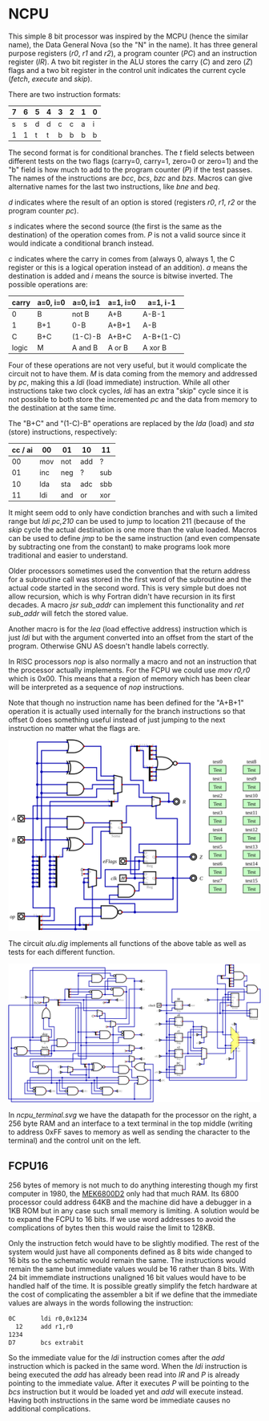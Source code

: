# NCPU

This simple 8 bit processor was inspired by the MCPU (hence the similar name),
the Data General Nova (so the "N" in the name). It has three general purpose
registers (*r0*, *r1* and *r2*), a program counter (*PC*) and an instruction
register (*IR*). A two bit register in the ALU stores the carry (*C*) and
zero (*Z*) flags and a two bit register in the control unit indicates the
current cycle (*fetch*, *execute* and *skip*).

There are two instruction formats:

| 7 | 6 | 5 | 4 | 3 | 2 | 1 | 0 |
|---|---|---|---|---|---|---|---|
| s | s | d | d | c | c | a | i |
| 1 | 1 | t | t | b | b | b | b |

The second format is for conditional branches. The *t* field selects between
different tests on the two flags (carry=0, carry=1, zero=0 or zero=1) and the
"b" field is how much to add to the program counter (*P*) if the test passes.
The names of the instructions are *bcc*, *bcs*, *bzc* and *bzs*. Macros can
give alternative names for the last two instructions, like *bne* and *beq*.

*d* indicates where the result of an option is stored (registers *r0*, *r1*,
*r2* or the program counter *pc*).

*s* indicates where the second source (the first is the same as the destination)
of the operation comes from. *P* is not a valid source since it would indicate
a conditional branch instead.

*c* indicates where the carry in comes from (always 0, always 1, the C register
or this is a logical operation instead of an addition). *a* means the destination 
is added and *i* means the source is bitwise inverted. The possible operations are:

| carry | a=0, i=0 | a=0, i=1 | a=1, i=0 | a=1, i-1 |
|-------|----------|----------|----------|----------|
| 0     | B        | not B    | A+B      | A-B-1    |
| 1     | B+1      | 0-B      | A+B+1    | A-B      |
| C     | B+C      | (1-C)-B  | A+B+C    | A-B+(1-C)|
| logic | M        | A and B  | A or  B  | A xor B  | 

Four of these operations are not very useful, but it would complicate the circuit
not to have them. *M* is data coming from the memory and addressed by *pc*, making
this a *ldi* (load immediate) instruction. While all other instructions take two
clock cycles, *ldi* has an extra "skip" cycle since it is not possible to both
store the incremented *pc* and the data from memory to the destination at the same time.

The "B+C" and "(1-C)-B" operations are replaced by the *lda* (load) and *sta* (store)
instructions, respectively:

| cc / ai | 00  | 01  | 10  | 11  |
|---------|-----|-----|-----|-----|
| 00      | mov | not | add | ?   |
| 01      | inc | neg | ?   | sub |
| 10      | lda | sta | adc | sbb |
| 11      | ldi | and | or  | xor |

It might seem odd to only have condiction branches and with such a limited range
but *ldi pc,210* can be used to jump to location 211 (because of the *skip* cycle
the actual destination is one more than the value loaded. Macros can be used to define
*jmp* to be the same instruction (and even compensate by subtracting one from the
constant) to make programs look more traditional and easier
to understand.

Older processors sometimes used the convention that the return address for a
subroutine call was stored in the first word of the subroutine and the actual
code started in the second word. This is very simple but does not allow recursion,
which is why Fortran didn't have recursion in its first decades. A macro
*jsr sub_addr* can implement this functionality and *ret sub_addr* will fetch the
stored value.

Another macro is for the *lea* (load effective address) instruction which is just
*ldi* but with the argument converted into an offset from the start of the
program. Otherwise GNU AS doesn't handle labels correctly.

In RISC processors *nop* is also normally a macro and not an instruction that
the processor actually implements. For the FCPU we could use *mov r0,r0* which
is 0x00. This means that a region of memory which has been clear will be
interpreted as a sequence of *nop* instructions.

Note that though no instruction name has been defined for the "A+B+1" operation
it is actually used internally for the branch instructions so that offset 0 does
something useful instead of just jumping to the next instruction no matter what
the flags are.

![ALU](alu.svg)

The circuit *alu.dig* implements all functions of the above table as well
as tests for each different function.

![NCPU system](ncpu_terminal.svg)

In *ncpu_terminal.svg* we have the datapath for the processor on the right,
a 256 byte RAM and an interface to a text terminal in the top middle
(writing to address 0xFF saves to memory as well as sending the character
to the terminal) and the control unit on the left.

## FCPU16

256 bytes of memory is not much to do anything interesting though my first
computer in 1980, the [MEK6800D2](https://en.wikipedia.org/wiki/MEK6800D2)
only had that much RAM. Its 6800 processor could address 64KB and the
machine did have a debugger in a 1KB ROM but in any case such small memory
is limiting. A solution would be to expand the FCPU to 16 bits. If we use
word addresses to avoid the complications of bytes then this would raise the
limit to 128KB.

Only the instruction fetch would have to be slightly modified. The rest of
the system would just have all components defined as 8 bits wide changed to
16 bits so the schematic would remain the same. The instructions would
remain the same but immediate values would be 16 rather than 8 bits. With
24 bit immemdiate instructions unaligned 16 bit values would have to be
handled half of the time. It is possible greatly simplify the fetch hardware
at the cost of complicating the assembler a bit if we define that the
immediate values are always in the words following the instruction:

    0C       ldi r0,0x1234
      12     add r1,r0
    1234
    D7       bcs extrabit

So the immediate value for the *ldi* instruction comes after the *add*
instruction which is packed in the same word. When the *ldi* instruction
is being executed the *add* has already been read into *IR* and *P* is
already pointing to the immediate value. After it executes *P* will be
pointing to the *bcs* instruction but it would be loaded yet and *add*
will execute instead. Having both instructions in the same word be
immediate causes no additional complications.
